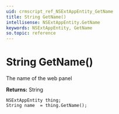 ```yaml
---
uid: crmscript_ref_NSExtAppEntity_GetName
title: String GetName()
intellisense: NSExtAppEntity.GetName
keywords: NSExtAppEntity, GetName
so.topic: reference
---
```


# String GetName()

The name of the web panel

**Returns:** String

```crmscript
NSExtAppEntity thing;
String name  = thing.GetName();
```

